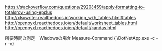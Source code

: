 https://stackoverflow.com/questions/29208459/apply-formatting-to-totalsrow-using-epplus
http://xlsxwriter.readthedocs.io/working_with_tables.html#tables
http://openpyxl.readthedocs.io/en/default/worksheet_tables.html
http://openpyxl.readthedocs.io/en/default/pandas.html

所要時間の測定　Windowsの場合
Measure-Command {.\DotNetApp.exe -c -r -x}